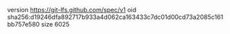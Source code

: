 version https://git-lfs.github.com/spec/v1
oid sha256:d19246dfa892717b933a4d062ca163433c7dc01d00cd73a2085c161bb757e580
size 6025
